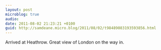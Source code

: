 ```yaml
---
layout: post
microblog: true
audio: 
date: 2011-08-02 21:23:21 +0100
guid: http://samdeane.micro.blog/2011/08/02/t98489083193593856.html
---
```

Arrived at Heathrow. Great view of London on the way in.
